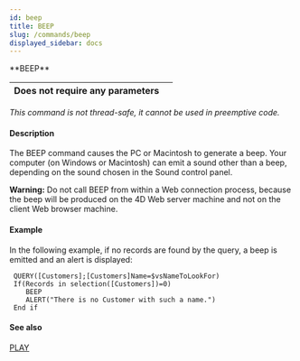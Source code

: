 ```yaml
---
id: beep
title: BEEP
slug: /commands/beep
displayed_sidebar: docs
---
```


<!--REF #_command_.BEEP.Syntax-->**BEEP**<!-- END REF-->
<!--REF #_command_.BEEP.Params-->
| Does not require any parameters |  |
| --- | --- |

<!-- END REF-->

*This command is not thread-safe, it cannot be used in preemptive code.*


#### Description 

<!--REF #_command_.BEEP.Summary-->The BEEP command causes the PC or Macintosh to generate a beep.<!-- END REF--> Your computer (on Windows or Macintosh) can emit a sound other than a beep, depending on the sound chosen in the Sound control panel.

**Warning:** Do not call BEEP from within a Web connection process, because the beep will be produced on the 4D Web server machine and not on the client Web browser machine.

#### Example 

In the following example, if no records are found by the query, a beep is emitted and an alert is displayed:

```4d
 QUERY([Customers];[Customers]Name=$vsNameToLookFor)
 If(Records in selection([Customers])=0)
    BEEP
    ALERT("There is no Customer with such a name.")
 End if
```

#### See also 

[PLAY](play.md)  